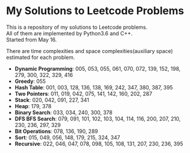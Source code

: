 My Solutions to Leetcode Problems
====
This is a repository of my solutions to Leetcode problems.  
All of them are implemented by Python3.6 and C++.  
Started from May 16.

There are time complexities and space complexities(auxiliary space) estimated for each problem.

- **Dynamic Programming**: 005, 053, 055, 061, 070, 072, 139, 152, 198, 279, 300, 322, 329, 416
- **Greedy**: 055
- **Hash Table**: 001, 003, 128, 136, 138, 169, 242, 347, 380, 387, 395
- **Two Pointers**: 011, 019, 042, 075, 141, 142, 160, 202, 287
- **Stack**: 020, 042, 091, 227, 341
- **Heap**: 179, 378
- **Binary Search**: 033, 034, 240, 300, 378
- **DFS BFS Search**: 079, 091, 101, 102, 103, 104, 114, 116, 200, 207, 210, 230, 236, 297, 329
- **Bit Operations**: 078, 136, 190, 289
- **Sort**: 015, 049, 056, 148, 179, 215, 324, 347
- **Recursive**: 022, 046, 047, 078, 098, 105, 108, 131, 207, 230, 236, 395
